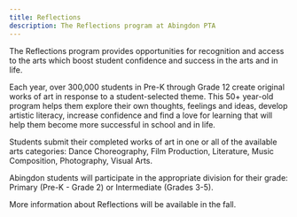 ```yaml
---
title: Reflections
description: The Reflections program at Abingdon PTA
---
```


The Reflections program provides opportunities for recognition and access to the arts which boost student confidence and success in the arts and in life.

Each year, over 300,000 students in Pre-K through Grade 12 create original works of art in response to a student-selected theme. This 50+ year-old program helps them explore their own thoughts, feelings and ideas, develop artistic literacy, increase confidence and find a love for learning that will help them become more successful in school and in life.

Students submit their completed works of art in one or all of the available arts categories: Dance Choreography, Film Production, Literature, Music Composition, Photography, Visual Arts. 

Abingdon students will participate in the appropriate division for their grade: Primary (Pre-K - Grade 2) or Intermediate (Grades 3-5).

More information about Reflections will be available in the fall.
